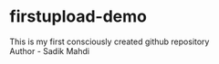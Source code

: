 # firstupload-demo
This is my first consciously created github repository
<br>
Author - Sadik Mahdi
